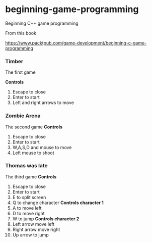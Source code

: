 # beginning-game-programming
Beginning C++ game programming


From this book

https://www.packtpub.com/game-development/beginning-c-game-programming


### Timber
The first game

**Controls**
1. Escape to close
2. Enter to start
3. Left and right arrows to move


### Zombie Arena
The second game
**Controls**
1. Escape to close
2. Enter to start
3. W,A,S,D and mouse to move
4. Left mouse to shoot


### Thomas was late
The third game
**Controls**
1. Escape to close
2. Enter to start
3. E to split screen
4. Q to change character
**Controls character 1**
1. A to move left
2. D to move right
3. W to jump
**Controls character 2**
1. Left arrow move left
2. Right arrow move right
3. Up arrow to jump

